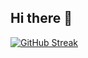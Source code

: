 ## Hi there 👋

<!--
**cxdemxn/cxdemxn** is a ✨ _special_ ✨ repository because its `README.md` (this file) appears on your GitHub profile.

Here are some ideas to get you started:

- 🔭 .tired of workin on myself, so i'll be unapologetically insane
- 🌱 I’m currently learning the way of the water
- 👯 I’m looking to collaborate on anything



-->

[![GitHub Streak](https://streak-stats.demolab.com/?user=cxdemxn)](https://git.io/streak-stats)
